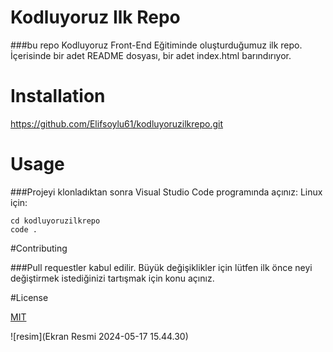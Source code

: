 # Kodluyoruz Ilk Repo 
###bu repo Kodluyoruz Front-End Eğitiminde oluşturduğumuz ilk repo. İçerisinde bir adet README dosyası, bir adet index.html barındırıyor.

# Installation
https://github.com/Elifsoylu61/kodluyoruzilkrepo.git

# Usage

###Projeyi klonladıktan sonra Visual Studio Code programında açınız:
Linux için:

``` Linux
cd kodluyoruzilkrepo
code .

``` 
#Contributing

###Pull requestler kabul edilir. Büyük değişiklikler için lütfen ilk önce neyi değiştirmek istediğinizi tartışmak için konu açınız.

#License

[MIT](https://opensource.org/license/mit)

![resim](Ekran Resmi 2024-05-17 15.44.30)